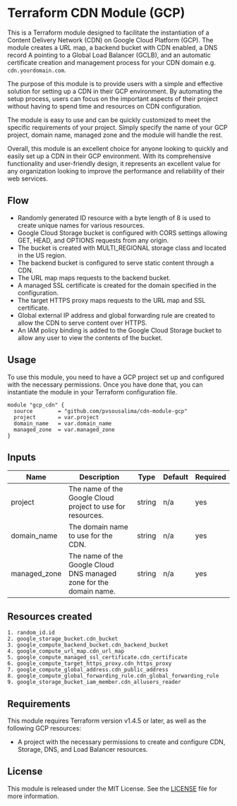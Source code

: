 # Terraform CDN Module (GCP) 

This is a Terraform module designed to facilitate the instantiation of a Content Delivery Network (CDN) on Google Cloud Platform (GCP). The module creates a URL map, a backend bucket with CDN enabled, a DNS record A pointing to a Global Load Balancer (GCLB), and an automatic certificate creation and management process for your CDN domain e.g. `cdn.yourdomain.com`.

The purpose of this module is to provide users with a simple and effective solution for setting up a CDN in their GCP environment. By automating the setup process, users can focus on the important aspects of their project without having to spend time and resources on CDN configuration.

The module is easy to use and can be quickly customized to meet the specific requirements of your project. Simply specify the name of your GCP project, domain name, managed zone and the module will handle the rest.

Overall, this module is an excellent choice for anyone looking to quickly and easily set up a CDN in their GCP environment. With its comprehensive functionality and user-friendly design, it represents an excellent value for any organization looking to improve the performance and reliability of their web services.

## Flow

- Randomly generated ID resource with a byte length of 8 is used to create unique names for various resources.
- Google Cloud Storage bucket is configured with CORS settings allowing GET, HEAD, and OPTIONS requests from any origin.
- The bucket is created with MULTI_REGIONAL storage class and located in the US region.
- The backend bucket is configured to serve static content through a CDN.
- The URL map maps requests to the backend bucket.
- A managed SSL certificate is created for the domain specified in the configuration.
- The target HTTPS proxy maps requests to the URL map and SSL certificate.
- Global external IP address and global forwarding rule are created to allow the CDN to serve content over HTTPS.
- An IAM policy binding is added to the Google Cloud Storage bucket to allow any user to view the contents of the bucket.

## Usage

To use this module, you need to have a GCP project set up and configured with the necessary permissions. Once you have done that, you can instantiate the module in your Terraform configuration file.

```hcl
module "gcp_cdn" {
  source        = "github.com/pvsousalima/cdn-module-gcp"
  project       = var.project
  domain_name   = var.domain_name
  managed_zone  = var.managed_zone
}
```

## Inputs

| Name | Description | Type | Default | Required |
|------|-------------|------|---------|----------|
| project | The name of the Google Cloud project to use for resources. | string | n/a | yes |
| domain_name | The domain name to use for the CDN. | string | n/a | yes |
| managed_zone | The name of the Google Cloud DNS managed zone for the domain name. | string | n/a | yes |

## Resources created

```
1. random_id.id
2. google_storage_bucket.cdn_bucket
3. google_compute_backend_bucket.cdn_backend_bucket
4. google_compute_url_map.cdn_url_map
5. google_compute_managed_ssl_certificate.cdn_certificate
6. google_compute_target_https_proxy.cdn_https_proxy
7. google_compute_global_address.cdn_public_address
8. google_compute_global_forwarding_rule.cdn_global_forwarding_rule
9. google_storage_bucket_iam_member.cdn_allusers_reader
```

## Requirements

This module requires Terraform version v1.4.5 or later, as well as the following GCP resources:

- A project with the necessary permissions to create and configure CDN, Storage, DNS, and Load Balancer resources.

## License

This module is released under the MIT License. See the [LICENSE](LICENSE) file for more information.
